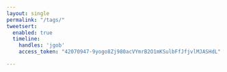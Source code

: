 ```yaml
---
layout: single
permalink: "/tags/"
tweetsert:
  enabled: true
  timeline:
    handles: 'jgob'
    access_token: "42070947-9yogo8Zj980acVYmrB2O1mKSulbFfJfjvlMJASHdL"

---
```

